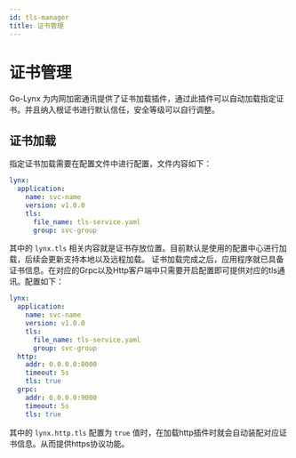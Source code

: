 ```yaml
---
id: tls-manager
title: 证书管理
---
```


# 证书管理

Go-Lynx 为内网加密通讯提供了证书加载插件，通过此插件可以自动加载指定证书。并且纳入根证书进行默认信任，安全等级可以自行调整。

## 证书加载

指定证书加载需要在配置文件中进行配置，文件内容如下：

```yaml
lynx:
  application:
    name: svc-name
    version: v1.0.0
    tls:
      file_name: tls-service.yaml
      group: svc-group
```

其中的 `lynx.tls` 相关内容就是证书存放位置。目前默认是使用的配置中心进行加载，后续会更新支持本地以及远程加载。
证书加载完成之后，应用程序就已具备证书信息。在对应的Grpc以及Http客户端中只需要开启配置即可提供对应的tls通讯。配置如下：

```yaml
lynx:
  application:
    name: svc-name
    version: v1.0.0
    tls:
      file_name: tls-service.yaml
      group: svc-group
  http:
    addr: 0.0.0.0:8000
    timeout: 5s
    tls: true
  grpc:
    addr: 0.0.0.0:9000
    timeout: 5s
    tls: true
```

其中的 `lynx.http.tls` 配置为 `true` 值时，在加载http插件时就会自动装配对应证书信息。从而提供https协议功能。